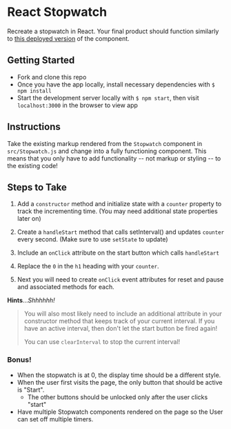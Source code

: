 # React Stopwatch

Recreate a stopwatch in React. Your final product should function similarly to [this deployed version](http://scary-religion.surge.sh/) of the component.

## Getting Started

- Fork and clone this repo
- Once you have the app locally, install necessary dependencies with `$ npm install`
- Start the development server locally with `$ npm start`, then visit `localhost:3000` in the browser to view app

## Instructions

Take the existing markup rendered from the `Stopwatch` component in `src/Stopwatch.js` and change into a fully functioning component. This means that you only have to add functionality -- not markup or styling -- to the existing code!

## Steps to Take

1. Add a `constructor` method and initialize state with a `counter` property to track the incrementing time.  (You may need additional state properties later on)

2. Create a `handleStart` method that calls setInterval() and updates `counter` every second.  (Make sure to use `setState` to update)

3. Include an `onClick` attribute on the start button which calls `handleStart`

4. Replace the `0` in the `h1` heading with your `counter`.

5. Next you will need to create `onClick` event attributes for reset and pause and associated methods for each.  

**Hints**...*Shhhhhh!*
> You will also most likely need to include an additional attribute in your constructor method that keeps track of your current interval.  If you have an active interval, then don't let the start button be fired again!
>
> You can use `clearInterval` to stop the current interval!

### Bonus!

* When the stopwatch is at 0, the display time should be a different style.
* When the user first visits the page, the only button that should be active is "Start".
  * The other buttons should be unlocked only after the user clicks "start"
* Have multiple Stopwatch components rendered on the page so the User can set off multiple timers.  
